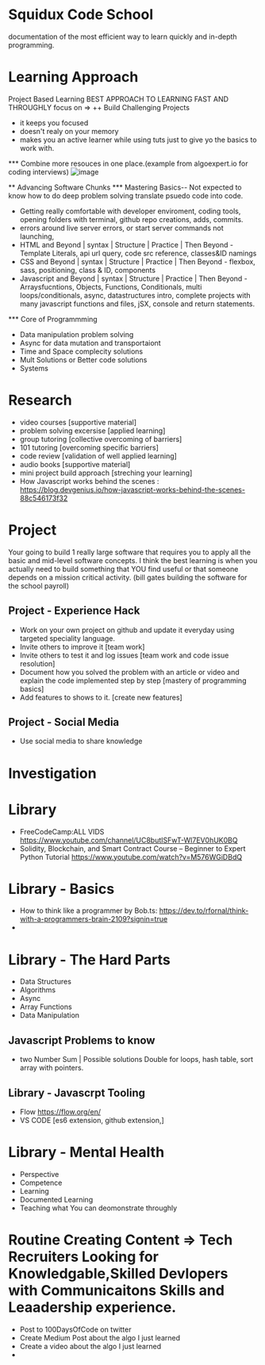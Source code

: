 # Squidux Code School
documentation of the most efficient way to learn quickly and in-depth programming.

# Learning Approach
Project Based Learning
BEST APPROACH TO LEARNING FAST AND THROUGHLY
focus on => ++ Build Challenging Projects
- it keeps you focused
- doesn't realy on your memory
- makes you an active learner while using tuts just to give yo the basics to work with.

*** Combine more resouces in one place.(example from algoexpert.io for coding interviews)
![image](https://user-images.githubusercontent.com/18158428/147478039-b4288cf3-6140-4e57-8f7e-d35c5b6b3466.png)

** Advancing Software Chunks
*** Mastering Basics-- Not expected to know how to do deep problem solving translate psuedo code into code.
- Getting really comfortable with developer enviroment, coding tools, opening folders with terminal, github repo creations, adds, commits.
- errors around live server errors, or start server commands not launching,
- HTML and Beyond | syntax | Structure | Practice | Then Beyond - Template Literals, api url query, code src reference, classes&ID namings
- CSS and Beyond | syntax | Structure | Practice | Then Beyond - flexbox, sass, positioning, class & ID, components
- Javascript and Beyond | syntax | Structure | Practice | Then Beyond -Arraysfucntions, Objects, Functions, Conditionals, multi loops/conditionals, async, datastructures intro, complete projects with many javascript functions and files, jSX, console and return statements.

*** Core of Programmming
- Data manipulation problem solving
- Async for data mutation and transportaiont
- Time and Space complecity solutions
- Mult Solutions or Better code solutions
- Systems 

# Research
- video courses [supportive material]
- problem solving excersise [applied learning]
- group tutoring [collective overcoming of barriers]
- 101 tutoring [overcoming specific barriers]
- code review [validation of well applied learning]
- audio books [supportive material]
- mini project build approach [streching your learning]
- How Javascript works behind the scenes : https://blog.devgenius.io/how-javascript-works-behind-the-scenes-88c546173f32

# Project
Your going to build 1 really large software that requires you to apply all the basic and mid-level software concepts.
I think the best learning is when you actually need to build something that YOU find useful or that someone depends on a mission critical activity.
(bill gates building the software for the school payroll)

## Project - Experience Hack
- Work on your own project on github and update it everyday using targeted speciality language.
- Invite others to improve it [team work]
- Invite others to test it and log issues [team work and code issue resolution]
- Document how you solved the problem with an article or video and explain the code implemented step by step [mastery of programming basics]
- Add features to shows to it. [create new features]

## Project - Social Media
- Use social media to share knowledge

# Investigation

# Library
- FreeCodeCamp:ALL VIDS https://www.youtube.com/channel/UC8butISFwT-Wl7EV0hUK0BQ
- Solidity, Blockchain, and Smart Contract Course – Beginner to Expert Python Tutorial https://www.youtube.com/watch?v=M576WGiDBdQ

# Library - Basics
- How to think like a programmer by Bob.ts: https://dev.to/rfornal/think-with-a-programmers-brain-2109?signin=true
- 

# Library - The Hard Parts
- Data Structures
- Algorithms
- Async
- Array Functions
- Data Manipulation

## Javascript Problems to know
- two Number Sum | Possible solutions Double for loops, hash table, sort array with pointers.

## Library - Javascrpt Tooling
- Flow https://flow.org/en/
- VS CODE [es6 extension, github extension,]


# Library - Mental Health
- Perspective
- Competence
- Learning
- Documented Learning
- Teaching what You can deomonstrate throughly

# Routine Creating Content => Tech Recruiters Looking for Knowledgable,Skilled Devlopers with Communicaitons Skills and Leaadership experience.
- Post to 100DaysOfCode on twitter
- Create Medium Post about the algo I just learned
- Create a video about the algo I just learned
- 
